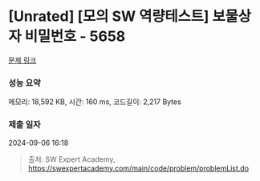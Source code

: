 # [Unrated] [모의 SW 역량테스트] 보물상자 비밀번호 - 5658 

[문제 링크](https://swexpertacademy.com/main/code/problem/problemDetail.do?contestProbId=AWXRUN9KfZ8DFAUo) 

### 성능 요약

메모리: 18,592 KB, 시간: 160 ms, 코드길이: 2,217 Bytes

### 제출 일자

2024-09-06 16:18



> 출처: SW Expert Academy, https://swexpertacademy.com/main/code/problem/problemList.do